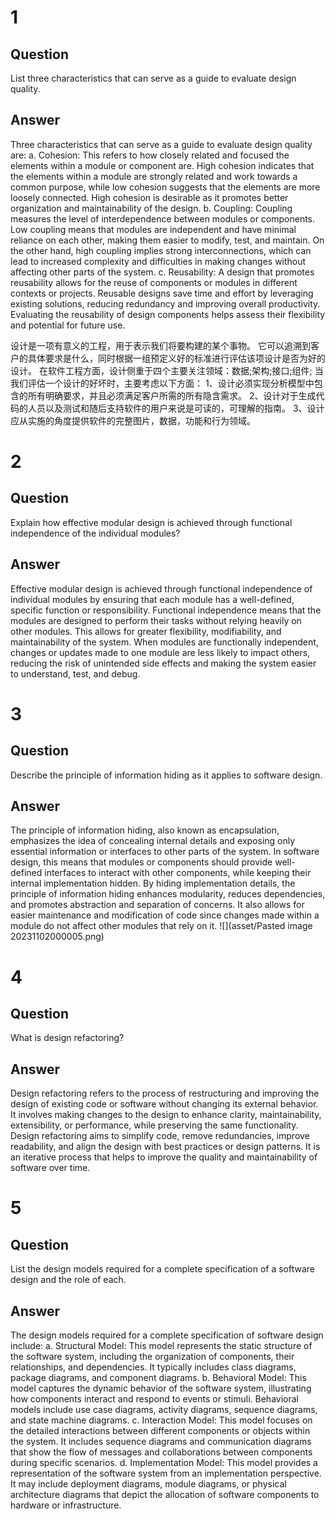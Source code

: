 # 1
## Question
List three characteristics that can serve as a guide to evaluate design quality.
## Answer
Three characteristics that can serve as a guide to evaluate design quality are:
    a. Cohesion: This refers to how closely related and focused the elements within a module or component are. High cohesion indicates that the elements within a module are strongly related and work towards a common purpose, while low cohesion suggests that the elements are more loosely connected. High cohesion is desirable as it promotes better organization and maintainability of the design.
    b. Coupling: Coupling measures the level of interdependence between modules or components. Low coupling means that modules are independent and have minimal reliance on each other, making them easier to modify, test, and maintain. On the other hand, high coupling implies strong interconnections, which can lead to increased complexity and difficulties in making changes without affecting other parts of the system.
    c. Reusability: A design that promotes reusability allows for the reuse of components or modules in different contexts or projects. Reusable designs save time and effort by leveraging existing solutions, reducing redundancy and improving overall productivity. Evaluating the reusability of design components helps assess their flexibility and potential for future use.

设计是一项有意义的工程，用于表示我们将要构建的某个事物。
它可以追溯到客户的具体要求是什么，同时根据一组预定义好的标准进行评估该项设计是否为好的设计。
在软件工程方面，设计侧重于四个主要关注领域：数据;架构;接口;组件;
当我们评估一个设计的好坏时，主要考虑以下方面：
1、设计必须实现分析模型中包含的所有明确要求，并且必须满足客户所需的所有隐含需求。
2、设计对于生成代码的人员以及测试和随后支持软件的用户来说是可读的，可理解的指南。
3、设计应从实施的角度提供软件的完整图片，数据，功能和行为领域。
# 2
## Question
Explain how effective modular design is achieved through functional independence of the individual modules?
## Answer
Effective modular design is achieved through functional independence of individual modules by ensuring that each module has a well-defined, specific function or responsibility. Functional independence means that the modules are designed to perform their tasks without relying heavily on other modules. This allows for greater flexibility, modifiability, and maintainability of the system. When modules are functionally independent, changes or updates made to one module are less likely to impact others, reducing the risk of unintended side effects and making the system easier to understand, test, and debug.

# 3
## Question
Describe the principle of information hiding as it applies to software design.
## Answer
The principle of information hiding, also known as encapsulation, emphasizes the idea of concealing internal details and exposing only essential information or interfaces to other parts of the system. In software design, this means that modules or components should provide well-defined interfaces to interact with other components, while keeping their internal implementation hidden. By hiding implementation details, the principle of information hiding enhances modularity, reduces dependencies, and promotes abstraction and separation of concerns. It also allows for easier maintenance and modification of code since changes made within a module do not affect other modules that rely on it.
![](asset/Pasted image 20231102000005.png)

# 4
## Question
What is design refactoring?
## Answer 
Design refactoring refers to the process of restructuring and improving the design of existing code or software without changing its external behavior. It involves making changes to the design to enhance clarity, maintainability, extensibility, or performance, while preserving the same functionality. Design refactoring aims to simplify code, remove redundancies, improve readability, and align the design with best practices or design patterns. It is an iterative process that helps to improve the quality and maintainability of software over time.
# 5
## Question
List the design models required for a complete specification of a software design and the role of each.
## Answer  
The design models required for a complete specification of software design include:
a. Structural Model: This model represents the static structure of the software system, including the organization of components, their relationships, and dependencies. It typically includes class diagrams, package diagrams, and component diagrams.
b. Behavioral Model: This model captures the dynamic behavior of the software system, illustrating how components interact and respond to events or stimuli. Behavioral models include use case diagrams, activity diagrams, sequence diagrams, and state machine diagrams.
c. Interaction Model: This model focuses on the detailed interactions between different components or objects within the system. It includes sequence diagrams and communication diagrams that show the flow of messages and collaborations between components during specific scenarios.
d. Implementation Model: This model provides a representation of the software system from an implementation perspective. It may include deployment diagrams, module diagrams, or physical architecture diagrams that depict the allocation of software components to hardware or infrastructure.